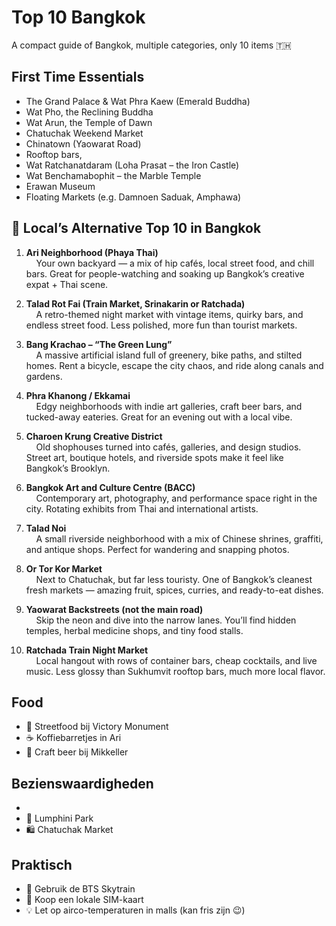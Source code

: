 # Top 10 Bangkok 

A compact guide of Bangkok, multiple  categories, only 10 items 🇹🇭

## First Time Essentials
- The Grand Palace & Wat Phra Kaew (Emerald Buddha)
- Wat Pho, the Reclining Buddha
- Wat Arun, the Temple of Dawn
- Chatuchak Weekend Market
- Chinatown (Yaowarat Road)
- Rooftop bars,
- Wat Ratchanatdaram (Loha Prasat – the Iron Castle)
- Wat Benchamabophit – the Marble Temple
- Erawan Museum
- Floating Markets (e.g. Damnoen Saduak, Amphawa)

## 🌿 Local’s Alternative Top 10 in Bangkok

1. **Ari Neighborhood (Phaya Thai)**  
   &nbsp;&nbsp;&nbsp;&nbsp;Your own backyard — a mix of hip cafés, local street food, and chill bars. Great for people-watching and soaking up Bangkok’s creative expat + Thai scene.  

2. **Talad Rot Fai (Train Market, Srinakarin or Ratchada)**  
   &nbsp;&nbsp;&nbsp;&nbsp;A retro-themed night market with vintage items, quirky bars, and endless street food. Less polished, more fun than tourist markets.  

3. **Bang Krachao – “The Green Lung”**  
   &nbsp;&nbsp;&nbsp;&nbsp;A massive artificial island full of greenery, bike paths, and stilted homes. Rent a bicycle, escape the city chaos, and ride along canals and gardens.  

4. **Phra Khanong / Ekkamai**  
   &nbsp;&nbsp;&nbsp;&nbsp;Edgy neighborhoods with indie art galleries, craft beer bars, and tucked-away eateries. Great for an evening out with a local vibe.  

5. **Charoen Krung Creative District**  
   &nbsp;&nbsp;&nbsp;&nbsp;Old shophouses turned into cafés, galleries, and design studios. Street art, boutique hotels, and riverside spots make it feel like Bangkok’s Brooklyn.  

6. **Bangkok Art and Culture Centre (BACC)**  
   &nbsp;&nbsp;&nbsp;&nbsp;Contemporary art, photography, and performance space right in the city. Rotating exhibits from Thai and international artists.  

7. **Talad Noi**  
   &nbsp;&nbsp;&nbsp;&nbsp;A small riverside neighborhood with a mix of Chinese shrines, graffiti, and antique shops. Perfect for wandering and snapping photos.  

8. **Or Tor Kor Market**  
   &nbsp;&nbsp;&nbsp;&nbsp;Next to Chatuchak, but far less touristy. One of Bangkok’s cleanest fresh markets — amazing fruit, spices, curries, and ready-to-eat dishes.  

9. **Yaowarat Backstreets (not the main road)**  
   &nbsp;&nbsp;&nbsp;&nbsp;Skip the neon and dive into the narrow lanes. You’ll find hidden temples, herbal medicine shops, and tiny food stalls.  

10. **Ratchada Train Night Market**  
    &nbsp;&nbsp;&nbsp;&nbsp;Local hangout with rows of container bars, cheap cocktails, and live music. Less glossy than Sukhumvit rooftop bars, much more local flavor.  
## Food 
- 🍜 Streetfood bij Victory Monument
- ☕ Koffiebarretjes in Ari
- 🍻 Craft beer bij Mikkeller

## Bezienswaardigheden
- 
- 🌳 Lumphini Park
- 🛍️ Chatuchak Market

## Praktisch
- 🚆 Gebruik de BTS Skytrain
- 📱 Koop een lokale SIM-kaart
- 💡 Let op airco-temperaturen in malls (kan fris zijn 😉)
